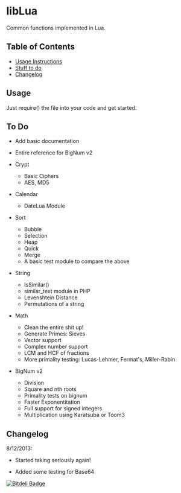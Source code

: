 # libLua

Common functions implemented in Lua.

## Table of Contents

* [Usage Instructions](#usage)
* [Stuff to do](#todo)
* [Changelog](#changelog)

## <a name="usage"></a>Usage

Just require() the file into your code and get started.

## <a name="todo"></a>To Do

* Add basic documentation
* Entire reference for BigNum v2

* Crypt
  * Basic Ciphers
  * AES, MD5

* Calendar
  * DateLua Module

* Sort
  * Bubble
  * Selection
  * Heap
  * Quick
  * Merge
  * A basic test module to compare the above

* String
  * IsSimilar() 
  * similar_text module in PHP
  * Levenshtein Distance
  * Permutations of a string

* Math
  * Clean the entire shit up!
  * Generate Primes: Sieves
  * Vector support
  * Complex number support
  * LCM and HCF of fractions
  * More primality testing: Lucas-Lehmer, Fermat's, Miller-Rabin

* BigNum v2
  * Division
  * Square and nth roots
  * Primality tests on bignum
  * Faster Exponentitation
  * Full support for signed integers
  * Multiplication using Karatsuba or Toom3

## <a name="changelog"></a>Changelog

8/12/2013:

* Started taking seriously again!

* Added some testing for Base64


[![Bitdeli Badge](https://d2weczhvl823v0.cloudfront.net/dufferzafar/liblua/trend.png)](https://bitdeli.com/free "Bitdeli Badge")

